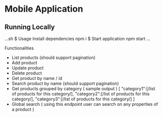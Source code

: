 # Mobile Application

## Running Locally

...sh
$ Usage Install dependencies npm i 
$ Start application npm start
...

Functionalities

- List products (should support pagination)
- Add product
- Update product
- Delete product
- Get product by name / id
- Search product by name (should support pagination)
- Get products grouped by category ( sample output ) [ "category1":[/list of products for this category/], "category2":[/list of products for this category/], "category3":[/list of products for this category/] ]
- Global search ( using this endpoint user can search on any properties of a product )
